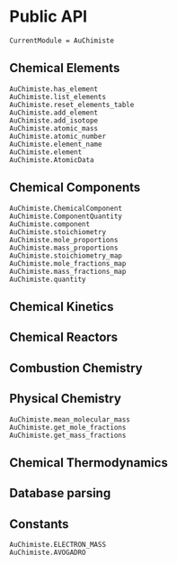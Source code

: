 # Public API

```@meta
CurrentModule = AuChimiste
```

## Chemical Elements

```@docs
AuChimiste.has_element
AuChimiste.list_elements
AuChimiste.reset_elements_table
AuChimiste.add_element
AuChimiste.add_isotope
AuChimiste.atomic_mass
AuChimiste.atomic_number
AuChimiste.element_name
AuChimiste.element
AuChimiste.AtomicData
```

## Chemical Components

```@docs
AuChimiste.ChemicalComponent
AuChimiste.ComponentQuantity
AuChimiste.component
AuChimiste.stoichiometry
AuChimiste.mole_proportions
AuChimiste.mass_proportions
AuChimiste.stoichiometry_map
AuChimiste.mole_fractions_map
AuChimiste.mass_fractions_map
AuChimiste.quantity
```

## Chemical Kinetics


## Chemical Reactors


## Combustion Chemistry


## Physical Chemistry

```@docs
AuChimiste.mean_molecular_mass
AuChimiste.get_mole_fractions
AuChimiste.get_mass_fractions
```

## Chemical Thermodynamics

## Database parsing

## Constants

```@docs
AuChimiste.ELECTRON_MASS
AuChimiste.AVOGADRO
```